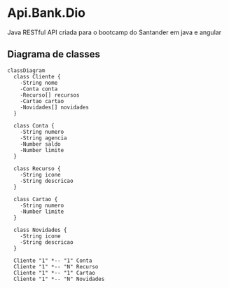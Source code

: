 # Api.Bank.Dio
Java RESTful API criada para o bootcamp do Santander em java e angular

## Diagrama de classes
```mermaid
classDiagram
  class Cliente {
    -String nome
    -Conta conta
    -Recurso[] recursos
    -Cartao cartao
    -Novidades[] novidades
  }

  class Conta {
    -String numero
    -String agencia
    -Number saldo
    -Number limite
  }

  class Recurso {
    -String icone
    -String descricao
  }

  class Cartao {
    -String numero
    -Number limite
  }

  class Novidades {
    -String icone
    -String descricao
  }

  Cliente "1" *-- "1" Conta
  Cliente "1" *-- "N" Recurso
  Cliente "1" *-- "1" Cartao
  Cliente "1" *-- "N" Novidades
```
